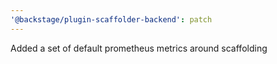 ```yaml
---
'@backstage/plugin-scaffolder-backend': patch
---
```


Added a set of default prometheus metrics around scaffolding

